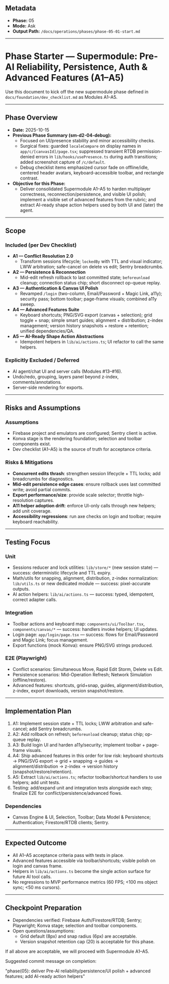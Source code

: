 ## Metadata
- **Phase:** 05
- **Mode:** Ask
- **Output Path:** `/docs/operations/phases/phase-05-01-start.md`

---

# Phase Starter — Supermodule: Pre-AI Reliability, Persistence, Auth & Advanced Features (A1–A5)

Use this document to kick off the new supermodule phase defined in `docs/foundation/dev_checklist.md` as Modules A1–A5.

---

## Phase Overview

- **Date:** 2025-10-15
- **Previous Phase Summary (sm-d2-04-debug):**
  - Focused on UI/presence stability and minor accessibility checks.
  - Surgical fixes: guarded `localeCompare` on display names in `app/c/[canvasId]/page.tsx`; suppressed transient RTDB permission-denied errors in `lib/hooks/usePresence.ts` during auth transitions; added screenshot capture of `/c/default`.
  - Debug checklist items emphasized cursor fade on offline/idle, centered header avatars, keyboard-accessible toolbar, and rectangle contrast.
- **Objective for this Phase:**
  - Deliver consolidated Supermodule A1–A5 to harden multiplayer correctness, reconnection/persistence, and visible UI polish; implement a visible set of advanced features from the rubric; and extract AI-ready shape action helpers used by both UI and (later) the agent.

---

## Scope

### Included (per Dev Checklist)
- **A1 — Conflict Resolution 2.0**
  - Transform sessions lifecycle; `lockedBy` with TTL and visual indicator; LWW arbitration; safe-cancel on delete vs edit; Sentry breadcrumbs.
- **A2 — Persistence & Reconnection**
  - Mid-edit refresh rollback to last committed state; `beforeunload` cleanup; connection status chip; short disconnect op-queue replay.
- **A3 — Authentication & Canvas UI Polish**
  - Revamped `/login` (two-column, Email/Password + Magic Link, a11y); security pass; bottom toolbar; page-frame visuals; combined a11y sweep.
- **A4 — Advanced Features Suite**
  - Keyboard shortcuts; PNG/SVG export (canvas + selection); grid toggle + snap; simple smart guides; alignment + distribution; z-index management; version history snapshots + restore + retention; unified dependencies/QA.
- **A5 — AI-Ready Shape Action Abstractions**
  - Idempotent helpers in `lib/ai/actions.ts`; UI refactor to call the same helpers.

### Explicitly Excluded / Deferred
- AI agent/chat UI and server calls (Modules #13–#16).
- Undo/redo, grouping, layers panel beyond z-index, comments/annotations.
- Server-side rendering for exports.

---

## Risks and Assumptions

### Assumptions
- Firebase project and emulators are configured; Sentry client is active.
- Konva stage is the rendering foundation; selection and toolbar components exist.
- Dev checklist (A1–A5) is the source of truth for acceptance criteria.

### Risks & Mitigations
- **Concurrent edits thrash**: strengthen session lifecycle + TTL locks; add breadcrumbs for diagnostics.
- **Mid-edit persistence edge cases**: ensure rollback uses last committed write; avoid partial commits.
- **Export performance/size**: provide scale selector; throttle high-resolution captures.
- **A11 helper adoption drift**: enforce UI-only calls through new helpers; add unit coverage.
- **Accessibility regressions**: run axe checks on login and toolbar; require keyboard reachability.

---

## Testing Focus

### Unit
- Sessions reducer and lock utilities: `lib/store/*` (new session state) — success: deterministic lifecycle and TTL expiry.
- Math/utils for snapping, alignment, distribution, z-index normalization: `lib/utils.ts` or new dedicated module — success: pixel-accurate outputs.
- AI action helpers: `lib/ai/actions.ts` — success: typed, idempotent, correct adapter calls.

### Integration
- Toolbar actions and keyboard map: `components/ui/Toolbar.tsx`, `components/canvas/*` — success: handlers invoke helpers; UI updates.
- Login page: `app/login/page.tsx` — success: flows for Email/Password and Magic Link; focus management.
- Export functions (mock Konva): ensure PNG/SVG strings produced.

### E2E (Playwright)
- Conflict scenarios: Simultaneous Move, Rapid Edit Storm, Delete vs Edit.
- Persistence scenarios: Mid-Operation Refresh; Network Simulation (offline/restore).
- Advanced features: shortcuts, grid+snap, guides, alignment/distribution, z-index, export downloads, version snapshot/restore.

---

## Implementation Plan

1. A1: Implement session state + TTL locks; LWW arbitration and safe-cancel; add Sentry breadcrumbs.
2. A2: Add rollback on refresh; `beforeunload` cleanup; status chip; op-queue replay.
3. A3: Build login UI and harden a11y/security; implement toolbar + page-frame visuals.
4. A4: Ship advanced features in this order for low risk: keyboard shortcuts → PNG/SVG export → grid + snapping → guides → alignment/distribution → z-index → version history (snapshot/restore/retention).
5. A5: Extract `lib/ai/actions.ts`; refactor toolbar/shortcut handlers to use helpers; add unit tests.
6. Testing: add/expand unit and integration tests alongside each step; finalize E2E for conflict/persistence/advanced flows.

### Dependencies
- Canvas Engine & UI, Selection, Toolbar; Data Model & Persistence; Authentication; Firestore/RTDB clients; Sentry.

---

## Expected Outcome

- All A1–A5 acceptance criteria pass with tests in place.
- Advanced features accessible via toolbar/shortcuts; visible polish on login and canvas frame.
- Helpers in `lib/ai/actions.ts` become the single action surface for future AI tool calls.
- No regressions to MVP performance metrics (60 FPS; <100 ms object sync; <50 ms cursors).

---

## Checkpoint Preparation

- Dependencies verified: Firebase Auth/Firestore/RTDB; Sentry; Playwright; Konva stage; selection and toolbar components.
- Open questions/assumptions:
  - Grid default (8px) and snap radius (6px) are acceptable.
  - Version snapshot retention cap (20) is acceptable for this phase.

If all above are acceptable, we will proceed with Supermodule A1–A5.

Suggested commit message on completion:

"phase(05): deliver Pre-AI reliability/persistence/UI polish + advanced features; add AI-ready action helpers"


